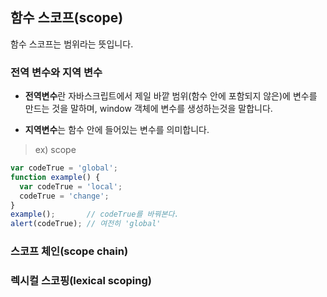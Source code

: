 ## 함수 스코프(scope)

함수 스코프는 범위라는 뜻입니다.

### 전역 변수와 지역 변수

* **전역변수**란 자바스크립트에서 제일 바깥 범위(함수 안에 포함되지 않은)에 변수를 만드는 것을 말하며, 
window 객체에 변수를 생성하는것을 말합니다.

* **지역변수**는 함수 안에 들어있는 변수를 의미합니다.

> ex) scope
```javascript
var codeTrue = 'global';
function example() {
  var codeTrue = 'local';
  codeTrue = 'change';
}
example();       // codeTrue를 바꿔본다.
alert(codeTrue); // 여전히 'global'
```





### 스코프 체인(scope chain)

### 렉시컬 스코핑(lexical scoping)
